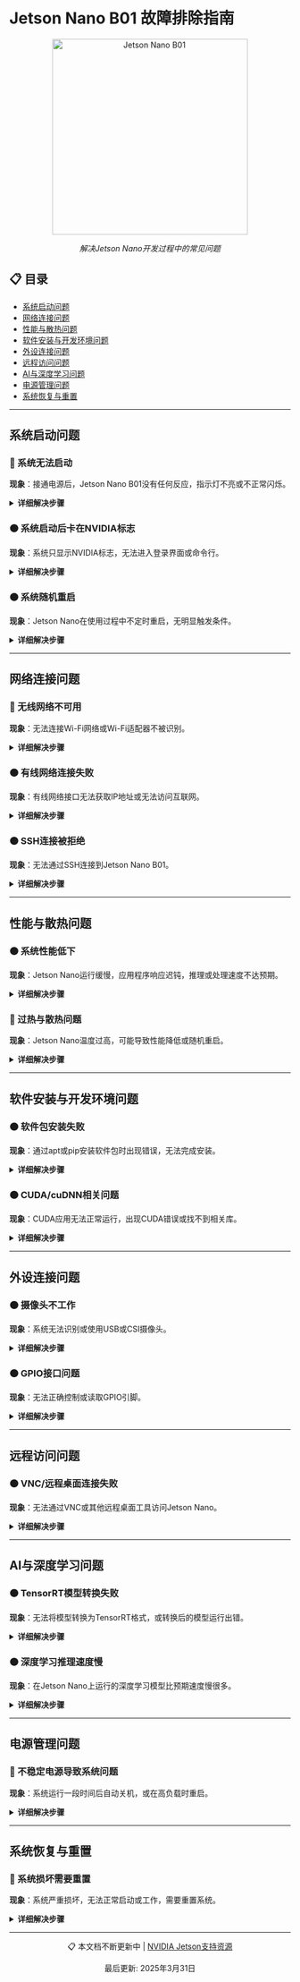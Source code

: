 # Jetson Nano B01 故障排除指南

<div align="center">
    <img src="https://developer.nvidia.com/sites/default/files/akamai/embedded/images/jetsonNano/JetsonNano-DevKit_3-4-Front_trimmed.jpg" alt="Jetson Nano B01" width="350"/>
    <p><em>解决Jetson Nano开发过程中的常见问题</em></p>
</div>

## 📋 目录

- [系统启动问题](#系统启动问题)
- [网络连接问题](#网络连接问题)
- [性能与散热问题](#性能与散热问题)
- [软件安装与开发环境问题](#软件安装与开发环境问题)
- [外设连接问题](#外设连接问题)
- [远程访问问题](#远程访问问题)
- [AI与深度学习问题](#ai与深度学习问题)
- [电源管理问题](#电源管理问题)
- [系统恢复与重置](#系统恢复与重置)

---

## 系统启动问题

### 🔴 系统无法启动

**现象**：接通电源后，Jetson Nano B01没有任何反应，指示灯不亮或不正常闪烁。

<details>
<summary><strong>详细解决步骤</strong></summary>

1. **检查电源**
   - 确保使用符合要求的电源适配器：5V/4A DC电源或支持5V/2A的Micro-USB电源
   - 使用万用表测量电源输出电压是否在规格范围内
   - 尝试更换电源适配器或电源线

2. **检查SD卡**
   ```bash
   # 在另一台计算机上检查SD卡
   # 重新格式化SD卡（建议使用专业工具如SD Card Formatter）
   # 重新烧录系统镜像
   sudo dd if=jetson-nano-sd-card-image.img of=/dev/sdX bs=1M status=progress
   ```

3. **重置设备**
   - 断开所有电源和外围设备
   - 按住RECOVERY按钮（位于开发板边缘）
   - 接通电源，继续按住按钮5秒后释放

4. **检查跳线帽配置**
   - 检查J48跳线帽设置（当使用DC电源时需短接）
   - 确保选择了正确的启动模式

5. **硬件检查**
   - 检查开发板是否有明显物理损坏
   - 检查接口是否有异物或氧化
   - 尝试轻轻清洁SD卡插槽和电源接口
</details>

### 🟠 系统启动后卡在NVIDIA标志

**现象**：系统只显示NVIDIA标志，无法进入登录界面或命令行。

<details>
<summary><strong>详细解决步骤</strong></summary>

1. **强制重启**
   - 长按电源按钮或直接断开电源
   - 等待10秒后重新接通电源

2. **检查镜像完整性**
   ```bash
   # 验证下载的镜像校验和
   sha256sum jetson-nano-sd-card-image.img
   # 比对官方提供的校验和
   ```

3. **使用串口调试**
   ```bash
   # 连接串口调试器到J44引脚
   # 终端软件配置：115200-8-N-1
   # 查看启动日志定位问题
   ```

4. **尝试恢复模式**
   - 按住RECOVERY按钮启动
   - 使用NVIDIA SDK Manager尝试恢复系统

5. **检查SD卡文件系统**
   - 将SD卡连接到其他计算机
   - 检查文件系统完整性
   - 确保boot分区未损坏
</details>

### 🟠 系统随机重启

**现象**：Jetson Nano在使用过程中不定时重启，无明显触发条件。

<details>
<summary><strong>详细解决步骤</strong></summary>

1. **排查电源问题**
   - 确保使用足够功率的电源适配器（推荐5V/4A）
   - 避免使用低质量USB集线器供电
   - 检查电源线是否牢固连接

2. **监控温度**
   ```bash
   # 安装温度监控工具
   sudo pip3 install jetson-stats
   
   # 监控温度和性能
   sudo jtop
   ```
   - 如果温度超过85°C，改善散热条件
   - 安装或升级散热器和风扇

3. **检查系统日志**
   ```bash
   # 查看最近的系统日志
   sudo dmesg | tail -n 100
   
   # 或查看上次崩溃前的日志
   sudo journalctl -b -1
   ```

4. **检查硬件过载情况**
   - 监控CPU和GPU使用率
   - 降低系统负载或优化应用程序
   - 尝试降低功耗模式：`sudo nvpmodel -m 1`
</details>

---

## 网络连接问题

### 🔴 无线网络不可用

**现象**：无法连接Wi-Fi网络或Wi-Fi适配器不被识别。

<details>
<summary><strong>详细解决步骤</strong></summary>

1. **检查硬件兼容性**
   - 确保使用的是兼容的Wi-Fi适配器
   - 推荐Intel 8265/9260或兼容Jetson Nano的USB Wi-Fi适配器

2. **检查无线网卡识别状态**
   ```bash
   # 列出网络接口
   ifconfig -a
   
   # 查看无线网卡详细信息
   sudo lshw -C network
   
   # 检查已加载的无线驱动
   lsmod | grep 'rtw\|88\|wl'
   ```

3. **重新加载无线驱动**
   ```bash
   # 以RTL8822CE为例
   sudo modprobe -r rtw_8822ce
   sudo modprobe rtw_8822ce
   ```

4. **配置区域设置**
   ```bash
   # 设置无线区域代码（以中国为例）
   sudo iw reg set CN
   ```

5. **重启网络服务**
   ```bash
   sudo systemctl restart NetworkManager
   ```

6. **手动连接网络**
   ```bash
   # 扫描可用Wi-Fi网络
   sudo nmcli dev wifi list
   
   # 连接网络
   sudo nmcli dev wifi connect "网络名称" password "密码"
   ```

7. **安装缺失的固件**
   ```bash
   # 更新软件包索引
   sudo apt update
   
   # 安装额外的固件包
   sudo apt install linux-firmware
   ```
</details>

### 🟠 有线网络连接失败

**现象**：有线网络接口无法获取IP地址或无法访问互联网。

<details>
<summary><strong>详细解决步骤</strong></summary>

1. **检查物理连接**
   - 确认网线已正确连接，检查RJ45接口指示灯
   - 尝试更换网线或网络端口

2. **检查网络接口状态**
   ```bash
   # 查看网络接口状态
   ip link show eth0
   
   # 启用网络接口（如果状态为DOWN）
   sudo ip link set eth0 up
   ```

3. **手动配置IP地址**
   ```bash
   # 分配静态IP
   sudo ip addr add 192.168.1.100/24 dev eth0
   sudo ip route add default via 192.168.1.1
   
   # 配置DNS
   echo "nameserver 8.8.8.8" | sudo tee /etc/resolv.conf
   ```

4. **配置永久静态IP（Netplan）**
   ```bash
   # 编辑配置文件
   sudo nano /etc/netplan/01-network-manager-all.yaml
   ```
   
   添加以下配置：
   ```yaml
   network:
     version: 2
     renderer: NetworkManager
     ethernets:
       eth0:
         dhcp4: no
         addresses: [192.168.1.100/24]
         gateway4: 192.168.1.1
         nameservers:
           addresses: [8.8.8.8, 8.8.4.4]
   ```
   
   ```bash
   # 应用配置
   sudo netplan apply
   ```

5. **检查DHCP客户端服务**
   ```bash
   # 重启DHCP客户端
   sudo dhclient -r eth0
   sudo dhclient eth0
   ```
</details>

### 🟠 SSH连接被拒绝

**现象**：无法通过SSH连接到Jetson Nano B01。

<details>
<summary><strong>详细解决步骤</strong></summary>

1. **检查SSH服务状态**
   ```bash
   # 确认SSH服务是否运行
   sudo systemctl status ssh
   
   # 如果未运行，启动服务
   sudo systemctl start ssh
   sudo systemctl enable ssh
   ```

2. **检查防火墙配置**
   ```bash
   # 确认SSH端口（通常是22）没有被防火墙阻止
   sudo ufw status
   
   # 如需要，允许SSH连接
   sudo ufw allow ssh
   ```

3. **验证网络连接**
   ```bash
   # 在Jetson上检查IP地址
   ifconfig
   
   # 从客户端测试连接
   ping <jetson-ip-address>
   ```

4. **检查SSH配置**
   ```bash
   # 检查SSH配置是否正确
   sudo nano /etc/ssh/sshd_config
   
   # 确保包含以下配置
   PermitRootLogin no
   PasswordAuthentication yes
   ```
   
   ```bash
   # 重启SSH服务应用更改
   sudo systemctl restart ssh
   ```

5. **检查客户端SSH密钥问题**
   - 如果使用SSH密钥认证，确保密钥正确配置
   - 检查`~/.ssh/authorized_keys`文件权限：`chmod 600 ~/.ssh/authorized_keys`
</details>

---

## 性能与散热问题

### 🟠 系统性能低下

**现象**：Jetson Nano运行缓慢，应用程序响应迟钝，推理或处理速度不达预期。

<details>
<summary><strong>详细解决步骤</strong></summary>

1. **检查当前功耗模式**
   ```bash
   # 查看当前功耗模式
   sudo nvpmodel -q
   
   # 切换到高性能模式（10W）
   sudo nvpmodel -m 0
   
   # 最大化时钟频率
   sudo jetson_clocks
   ```

2. **监控系统资源使用情况**
   ```bash
   # 安装监控工具
   sudo apt install htop
   sudo pip3 install jetson-stats
   
   # 监控CPU、GPU、内存使用
   htop
   sudo jtop
   ```

3. **检查温度问题**
   ```bash
   # 监控温度
   cat /sys/devices/virtual/thermal/thermal_zone*/temp
   ```
   - 如果温度持续高于80°C，可能导致性能降低（热节流）

4. **清理系统资源**
   ```bash
   # 清理不必要的后台进程
   ps aux | sort -nrk 3,3 | head -n 10
   
   # 清理缓存
   sudo sh -c 'sync; echo 3 > /proc/sys/vm/drop_caches'
   ```

5. **优化存储性能**
   - 使用高速SD卡（UHS-I或更高级别）
   - 考虑使用外接SSD提升存储性能：
     ```bash
     # 将应用移至SSD
     sudo mv /opt/application /path/to/ssd/application
     sudo ln -s /path/to/ssd/application /opt/application
     ```
</details>

### 🔴 过热与散热问题

**现象**：Jetson Nano温度过高，可能导致性能降低或随机重启。

<details>
<summary><strong>详细解决步骤</strong></summary>

1. **监控温度**
   ```bash
   # 实时监控温度
   sudo tegrastats
   sudo jtop
   ```

2. **改善硬件散热方案**
   - 安装适合的散热器和风扇
   - 确保设备周围有足够的散热空间
   - 避免在密闭环境中使用

3. **配置风扇控制**
   ```bash
   # 手动控制风扇转速（0-255）
   sudo sh -c 'echo 255 > /sys/devices/pwm-fan/target_pwm'
   ```

4. **设置自动风扇控制**
   ```bash
   # 安装自动控制脚本
   git clone https://github.com/Pyrestone/jetson-fan-ctl.git
   cd jetson-fan-ctl
   sudo ./install.sh
   
   # 检查服务状态
   sudo service automagic-fan status
   ```

5. **控制功耗和时钟频率**
   ```bash
   # 切换到低功耗模式（5W）
   sudo nvpmodel -m 1
   
   # 避免使用最大时钟频率
   # 如果已经运行jetson_clocks，可以恢复默认设置
   sudo jetson_clocks --restore
   ```

6. **如果使用自定义外壳**
   - 确保外壳有足够的通风孔
   - 考虑修改外壳以提供更好的散热条件
</details>

---

## 软件安装与开发环境问题

### 🟠 软件包安装失败

**现象**：通过apt或pip安装软件包时出现错误，无法完成安装。

<details>
<summary><strong>详细解决步骤</strong></summary>

1. **更新软件源**
   ```bash
   # 更新软件包索引
   sudo apt update
   
   # 修复可能的损坏依赖
   sudo apt --fix-broken install
   ```

2. **确保系统时间正确**
   ```bash
   # 检查当前系统时间
   date
   
   # 同步时间
   sudo apt install ntpdate
   sudo ntpdate time.windows.com
   ```

3. **清理APT缓存**
   ```bash
   sudo apt clean
   sudo apt autoclean
   ```

4. **检查存储空间**
   ```bash
   # 检查可用空间
   df -h
   
   # 清理旧内核和不需要的包
   sudo apt autoremove
   ```

5. **使用国内镜像源**
   ```bash
   # 备份原始软件源配置
   sudo cp /etc/apt/sources.list /etc/apt/sources.list.bak
   
   # 修改软件源
   sudo nano /etc/apt/sources.list
   ```
   - 替换为国内镜像源（如清华、阿里云等）
   
   ```bash
   # 更新索引
   sudo apt update
   ```

6. **针对pip安装问题**
   ```bash
   # 升级pip
   python3 -m pip install --upgrade pip
   
   # 使用国内镜像
   pip3 install 包名 -i https://pypi.tuna.tsinghua.edu.cn/simple
   ```
</details>

### 🟠 CUDA/cuDNN相关问题

**现象**：CUDA应用无法正常运行，出现CUDA错误或找不到相关库。

<details>
<summary><strong>详细解决步骤</strong></summary>

1. **检查CUDA安装**
   ```bash
   # 检查CUDA版本
   nvcc --version
   
   # 查看CUDA库路径
   ls -l /usr/local/cuda
   ```

2. **确认环境变量配置**
   ```bash
   # 检查CUDA相关环境变量
   echo $PATH | grep cuda
   echo $LD_LIBRARY_PATH | grep cuda
   
   # 如果未设置，添加以下内容到~/.bashrc
   echo 'export PATH=/usr/local/cuda/bin:$PATH' >> ~/.bashrc
   echo 'export LD_LIBRARY_PATH=/usr/local/cuda/lib64:$LD_LIBRARY_PATH' >> ~/.bashrc
   source ~/.bashrc
   ```

3. **验证GPU状态**
   ```bash
   # 运行GPU测试示例
   cd /usr/local/cuda/samples/1_Utilities/deviceQuery
   sudo make
   ./deviceQuery
   ```

4. **针对特定深度学习框架**
   - TensorFlow相关：
     ```bash
     # 确认TensorFlow安装正确
     python3 -c "import tensorflow as tf; print(tf.test.is_gpu_available())"
     ```
   - PyTorch相关：
     ```bash
     # 检查PyTorch是否能识别CUDA
     python3 -c "import torch; print(torch.cuda.is_available())"
     ```

5. **特定于Jetson的CUDA问题**
   ```bash
   # 查看Jetson系统信息
   sudo apt install -y python3-pip
   sudo pip3 install -U jetson-stats
   sudo jtop
   ```
   - 注意Jetson平台使用特定版本的CUDA，与标准PC版本不同
</details>

---

## 外设连接问题

### 🟠 摄像头不工作

**现象**：系统无法识别或使用USB或CSI摄像头。

<details>
<summary><strong>详细解决步骤</strong></summary>

1. **检查USB摄像头识别**
   ```bash
   # 检查USB设备列表
   lsusb
   
   # 检查视频设备
   ls /dev/video*
   
   # 查看摄像头详细信息
   v4l2-ctl --list-devices
   ```

2. **测试USB摄像头功能**
   ```bash
   # 安装测试工具
   sudo apt install v4l-utils cheese
   
   # 使用Cheese测试
   cheese
   
   # 命令行测试
   v4l2-ctl --device=/dev/video0 --stream-mmap --stream-count=100
   ```

3. **CSI摄像头问题**
   - 确认CSI摄像头正确连接（引脚方向、接触良好）
   - 确认使用兼容的摄像头模块（如树莓派官方摄像头或IMX219）
   
   ```bash
   # 测试CSI摄像头
   gst-launch-1.0 nvarguscamerasrc ! 'video/x-raw(memory:NVMM),width=1920,height=1080,format=NV12,framerate=30/1' ! nvvidconv flip-method=0 ! 'video/x-raw,width=960,height=540' ! nvvidconv ! nvegltransform ! nveglglessink -e
   ```

4. **常见摄像头库问题**
   ```bash
   # 安装/更新OpenCV
   sudo apt install python3-opencv
   
   # 测试OpenCV摄像头访问
   python3 -c "import cv2; cap = cv2.VideoCapture(0); print(cap.isOpened())"
   ```

5. **检查权限问题**
   ```bash
   # 检查视频设备权限
   ls -la /dev/video*
   
   # 添加当前用户到video组
   sudo usermod -a -G video $USER
   # 需要重新登录生效
   ```
</details>

### 🟠 GPIO接口问题

**现象**：无法正确控制或读取GPIO引脚。

<details>
<summary><strong>详细解决步骤</strong></summary>

1. **安装GPIO库**
   ```bash
   # 安装Jetson GPIO Python库
   sudo pip3 install Jetson.GPIO
   ```

2. **检查用户权限**
   ```bash
   # 添加用户到gpio组
   sudo groupadd -f -r gpio
   sudo usermod -a -G gpio $USER
   ```

3. **创建udev规则**
   ```bash
   sudo nano /etc/udev/rules.d/99-gpio.rules
   ```
   
   添加以下内容：
   ```
   SUBSYSTEM=="gpio", KERNEL=="gpiochip*", ACTION=="add", PROGRAM="/bin/sh -c 'chown root:gpio /sys/class/gpio/export /sys/class/gpio/unexport ; chmod 220 /sys/class/gpio/export /sys/class/gpio/unexport'"
   SUBSYSTEM=="gpio", KERNEL=="gpio*", ACTION=="add", PROGRAM="/bin/sh -c 'chown root:gpio /sys%p/active_low /sys%p/direction /sys%p/edge /sys%p/value ; chmod 660 /sys%p/active_low /sys%p/direction /sys%p/edge /sys%p/value'"
   ```

4. **重启udev或系统**
   ```bash
   sudo udevadm control --reload-rules && sudo udevadm trigger
   # 或完全重启
   sudo reboot
   ```

5. **测试GPIO功能**
   ```python
   import Jetson.GPIO as GPIO
   import time

   # 设置模式
   GPIO.setmode(GPIO.BOARD)
   
   # 配置引脚为输出
   output_pin = 12
   GPIO.setup(output_pin, GPIO.OUT, initial=GPIO.LOW)
   
   try:
       # 闪烁LED
       for _ in range(10):
           GPIO.output(output_pin, GPIO.HIGH)
           time.sleep(1)
           GPIO.output(output_pin, GPIO.LOW)
           time.sleep(1)
   finally:
       # 清理资源
       GPIO.cleanup()
   ```
</details>

---

## 远程访问问题

### 🟠 VNC/远程桌面连接失败

**现象**：无法通过VNC或其他远程桌面工具访问Jetson Nano。

<details>
<summary><strong>详细解决步骤</strong></summary>

1. **检查VNC服务器安装**
   ```bash
   # 安装VNC服务器（如果未安装）
   sudo apt install vino
   # 或
   sudo apt install x11vnc
   ```

2. **配置Vino VNC服务器**
   ```bash
   # 配置VNC
   gsettings set org.gnome.Vino prompt-enabled false
   gsettings set org.gnome.Vino require-encryption false
   ```

3. **创建VNC启动脚本**
   ```bash
   # 创建启动脚本
   nano ~/start-vnc.sh
   ```
   
   添加以下内容：
   ```bash
   #!/bin/bash
   export DISPLAY=:0
   gsettings set org.gnome.Vino enabled true
   /usr/lib/vino/vino-server &
   ```
   
   ```bash
   # 设置执行权限
   chmod +x ~/start-vnc.sh
   
   # 运行脚本
   ~/start-vnc.sh
   ```

4. **配置x11vnc服务器**
   ```bash
   # 设置VNC密码
   x11vnc -storepasswd
   
   # 启动VNC服务器
   x11vnc -display :0 -auth guess -forever -loop -noxdamage -repeat -rfbauth $HOME/.vnc/passwd -rfbport 5900 -shared
   ```

5. **防火墙配置**
   ```bash
   # 确保VNC端口开放
   sudo ufw allow 5900
   ```

6. **创建自启动服务**
   ```bash
   # 创建systemd服务
   sudo nano /etc/systemd/system/x11vnc.service
   ```
   
   添加以下内容：
   ```
   [Unit]
   Description=Start x11vnc at startup.
   After=multi-user.target

   [Service]
   Type=simple
   ExecStart=/usr/bin/x11vnc -display :0 -auth guess -forever -loop -noxdamage -repeat -rfbauth /home/USERNAME/.vnc/passwd -rfbport 5900 -shared
   User=USERNAME

   [Install]
   WantedBy=multi-user.target
   ```
   
   将USERNAME替换为实际用户名
   
   ```bash
   # 启用服务
   sudo systemctl enable x11vnc.service
   sudo systemctl start x11vnc.service
   ```
</details>

---

## AI与深度学习问题

### 🟠 TensorRT模型转换失败

**现象**：无法将模型转换为TensorRT格式，或转换后的模型运行出错。

<details>
<summary><strong>详细解决步骤</strong></summary>

1. **检查TensorRT版本兼容性**
   ```bash
   # 查看TensorRT版本
   dpkg -l | grep nvinfer
   python3 -c "import tensorrt as trt; print(trt.__version__)"
   ```

2. **检查模型操作兼容性**
   - 确保模型只使用TensorRT支持的操作
   - 考虑简化模型或替换不支持的操作

3. **确保ONNX模型有效**
   ```bash
   # 安装onnx工具
   pip3 install onnx
   
   # 检查ONNX模型有效性
   python3 -c "import onnx; model = onnx.load('model.onnx'); onnx.checker.check_model(model)"
   ```

4. **分析模型转换日志**
   ```bash
   # 启用详细日志
   export TRT_LOG_VERBOSE=1
   
   # 运行转换代码
   python3 convert_model.py
   ```

5. **考虑降级模型复杂度**
   - 减少模型输入分辨率
   - 简化网络结构
   - 减少算子种类
</details>

### 🟠 深度学习推理速度慢

**现象**：在Jetson Nano上运行的深度学习模型比预期速度慢很多。

<details>
<summary><strong>详细解决步骤</strong></summary>

1. **优化模型推理方式**
   ```python
   # 使用TensorRT优化模型
   import tensorrt as trt
   # TensorRT优化代码
   ```

2. **检查是否使用GPU加速**
   ```python
   # PyTorch检查
   import torch
   print("CUDA可用:", torch.cuda.is_available())
   print("设备:", torch.cuda.get_device_name(0))
   
   # 确保模型和数据在GPU上
   model = model.cuda()
   input_data = input_data.cuda()
   ```

3. **减少输入数据复制**
   - 避免频繁的CPU和GPU之间数据传输
   - 尽可能多地在GPU上处理数据

4. **使用模型量化**
   - 将FP32模型量化为FP16或INT8
   ```python
   # TensorRT量化示例
   config = builder.create_builder_config()
   config.set_flag(trt.BuilderFlag.FP16)
   # 或INT8
   config.set_flag(trt.BuilderFlag.INT8)
   ```

5. **优化批处理大小**
   - 尝试不同的批处理大小找到最佳平衡点
   - Jetson Nano通常在较小批量下性能更佳

6. **减少模型复杂度**
   - 使用轻量级模型（如MobileNet系列）
   - 剪枝或蒸馏模型
</details>

---

## 电源管理问题

### 🔴 不稳定电源导致系统问题

**现象**：系统运行一段时间后自动关机，或在高负载时重启。

<details>
<summary><strong>详细解决步骤</strong></summary>

1. **确认电源规格**
   - 确保使用5V/4A DC电源
   - 避免使用USB电源（除非在低功耗场景）

2. **配置电源模式**
   ```bash
   # 检查当前电源模式
   sudo nvpmodel -q
   
   # 设置低功耗模式（如果电源不稳定）
   sudo nvpmodel -m 1
   ```

3. **监控供电情况**
   ```bash
   # 使用tegrastats监控
   sudo tegrastats
   ```
   - 观察电压是否正常（PWR字段）

4. **配置电源监控警告**
   - 创建监控脚本，在检测到电源不稳定时，自动降低系统负载

5. **改进供电设置**
   - 短接J48跳线，使用DC电源接口
   - 使用更短、质量更好的电源线减少电压降
   - 考虑添加外部稳压电源模块
</details>

---

## 系统恢复与重置

### 🔴 系统损坏需要重置

**现象**：系统严重损坏，无法正常启动或工作，需要重置系统。

<details>
<summary><strong>详细解决步骤</strong></summary>

1. **备份重要数据**
   ```bash
   # 如果系统还能进入，备份用户数据
   rsync -avz /home/username/ /path/to/backup/
   ```

2. **完全重新烧录系统**
   - 下载最新的Jetson Nano系统镜像
   - 使用SD卡烧录工具（如balenaEtcher）烧录镜像
   - 将烧录好的SD卡插入Jetson Nano

3. **使用恢复模式**
   - 按住RECOVERY按钮并开机
   - 使用NVIDIA SDK Manager尝试恢复系统

4. **在新系统上恢复配置**
   ```bash
   # 创建自动恢复脚本
   nano restore.sh
   ```
   
   ```bash
   #!/bin/bash
   # 安装必要软件
   sudo apt update
   sudo apt install -y package1 package2
   
   # 恢复配置文件
   cp /path/to/backup/config ~/.config/
   
   # 恢复用户数据
   cp -r /path/to/backup/data ~/data/
   
   echo "恢复完成"
   ```
   
   ```bash
   # 设置执行权限
   chmod +x restore.sh
   
   # 运行恢复脚本
   ./restore.sh
   ```

5. **创建系统备份**
   - 在系统恢复后，创建备份镜像以备将来使用
   ```bash
   sudo dd if=/dev/mmcblk0 of=/path/to/backup.img bs=1M status=progress
   ```
</details>

---

<div align="center">
    <p>📋 本文档不断更新中 | <a href="https://developer.nvidia.com/embedded/community/support-resources">NVIDIA Jetson支持资源</a></p>
    <p>最后更新: 2025年3月31日</p>
</div> 